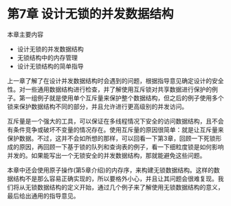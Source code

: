 # 第7章 设计无锁的并发数据结构

本章主要内容

- 设计无锁的并发数据结构
- 无锁结构中的内存管理
- 设计无锁结构的简单指导

上一章了解了在设计并发数据结构时会遇到的问题，根据指导意见确定设计的安全性。对一些通用数据结构进行检查，并了解使用互斥锁对共享数据进行保护的例子。第一组例子就是使用单个互斥量来保护整个数据结构，但之后的例子使用多个锁来保护数据结构不同的部分，并且允许进行更高级别的并发访问。

互斥量是一个强大的工具，可以保证在多线程情况下安全的访问数据结构，且不会有条件竞争或破坏不变量的情况存在。使用互斥量的原因很简单：就是让互斥量来保护数据。不过，这并不会如所想的那样，可以回看一下第3章，回顾一下死锁形成的原因，再回顾一下基于锁的队列和查询表的例子，看一下细粒度锁是如何影响并发的。如果能写出一个无锁安全的并发数据结构，那就能避免这些问题。

本章中还会使用原子操作(第5章介绍)的内存序，来构建无锁数据结构。这样的数据结构不是那么容易正确实现的，所以要格外小心，并且让其问题会很难复现。我们将从无锁数据结构的定义开始，通过几个例子来了解使用无锁数据结构的意义，最后给出通用的指导意见。